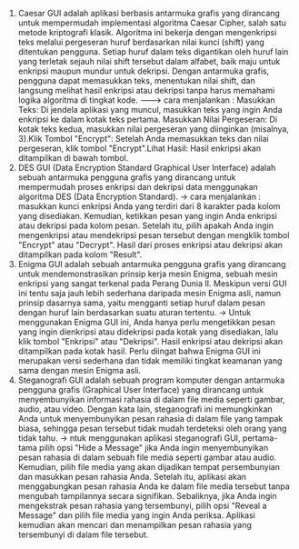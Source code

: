1. Caesar GUI adalah aplikasi berbasis antarmuka grafis yang dirancang untuk mempermudah implementasi algoritma Caesar Cipher, salah satu metode kriptografi klasik. Algoritma ini bekerja dengan mengenkripsi teks melalui pergeseran huruf berdasarkan nilai kunci (shift) yang ditentukan pengguna. Setiap huruf dalam teks digantikan oleh huruf lain yang terletak sejauh nilai shift tersebut dalam alfabet, baik maju untuk enkripsi maupun mundur untuk dekripsi. Dengan antarmuka grafis, pengguna dapat memasukkan teks, menentukan nilai shift, dan langsung melihat hasil enkripsi atau dekripsi tanpa harus memahami logika algoritma di tingkat kode.            ---> cara menjalankan : Masukkan Teks: Di jendela aplikasi yang muncul, masukkan teks yang ingin Anda enkripsi ke dalam kotak teks pertama. Masukkan Nilai Pergeseran: Di kotak teks kedua, masukkan nilai pergeseran yang diinginkan (misalnya, 3).Klik Tombol "Encrypt": Setelah Anda memasukkan teks dan nilai pergeseran, klik tombol "Encrypt".Lihat Hasil: Hasil enkripsi akan ditampilkan di bawah tombol.
2. DES GUI (Data Encryption Standard Graphical User Interface) adalah sebuah antarmuka pengguna grafis yang dirancang untuk mempermudah proses enkripsi dan dekripsi data menggunakan algoritma DES (Data Encryption Standard).                                                                                                           -> cara menjalankan :  masukkan kunci enkripsi Anda yang terdiri dari 8 karakter pada kolom yang disediakan. Kemudian, ketikkan pesan yang ingin Anda enkripsi atau dekripsi pada kolom pesan. Setelah itu, pilih apakah Anda ingin mengenkripsi atau mendekripsi pesan tersebut dengan mengklik tombol "Encrypt" atau "Decrypt". Hasil dari proses enkripsi atau dekripsi akan ditampilkan pada kolom "Result".
3. Enigma GUI adalah sebuah antarmuka pengguna grafis yang dirancang untuk mendemonstrasikan prinsip kerja mesin Enigma, sebuah mesin enkripsi yang sangat terkenal pada Perang Dunia II. Meskipun versi GUI ini tentu saja jauh lebih sederhana daripada mesin Enigma asli, namun prinsip dasarnya sama, yaitu mengganti setiap huruf dalam pesan dengan huruf lain berdasarkan suatu aturan tertentu.                                                                                               -> Untuk menggunakan Enigma GUI ini, Anda hanya perlu mengetikkan pesan yang ingin dienkripsi atau didekripsi pada kotak yang disediakan, lalu klik tombol "Enkripsi" atau "Dekripsi". Hasil enkripsi atau dekripsi akan ditampilkan pada kotak hasil. Perlu diingat bahwa Enigma GUI ini merupakan versi sederhana dan tidak memiliki tingkat keamanan yang sama dengan mesin Enigma asli.
4.  Steganografi GUI adalah sebuah program komputer dengan antarmuka pengguna grafis (Graphical User Interface) yang dirancang untuk menyembunyikan informasi rahasia di dalam file media seperti gambar, audio, atau video. Dengan kata lain, steganografi ini memungkinkan Anda untuk menyembunyikan pesan rahasia di dalam file yang tampak biasa, sehingga pesan tersebut tidak mudah terdeteksi oleh orang yang tidak tahu.                                                                        -> ntuk menggunakan aplikasi steganografi GUI, pertama-tama pilih opsi "Hide a Message" jika Anda ingin menyembunyikan pesan rahasia di dalam sebuah file media seperti gambar atau audio. Kemudian, pilih file media yang akan dijadikan tempat persembunyian dan masukkan pesan rahasia Anda. Setelah itu, aplikasi akan menggabungkan pesan rahasia Anda ke dalam file media tersebut tanpa mengubah tampilannya secara signifikan. Sebaliknya, jika Anda ingin mengekstrak pesan rahasia yang tersembunyi, pilih opsi "Reveal a Message" dan pilih file media yang ingin Anda periksa. Aplikasi kemudian akan mencari dan menampilkan pesan rahasia yang tersembunyi di dalam file tersebut.
